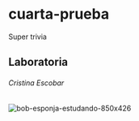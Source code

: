 # cuarta-prueba
Super trivia 

## Laboratoria
###### Cristina Escobar
![bob-esponja-estudando-850x426](https://user-images.githubusercontent.com/39290976/40260455-5cb7f046-5ac0-11e8-8f4f-5ac72f778724.png)

